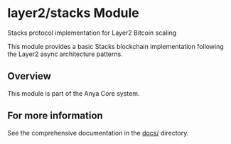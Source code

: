 # layer2/stacks Module

Stacks protocol implementation for Layer2 Bitcoin scaling

This module provides a basic Stacks blockchain implementation
following the Layer2 async architecture patterns.

## Overview

This module is part of the Anya Core system.

## For more information

See the comprehensive documentation in the [docs/](../../../docs/) directory.
